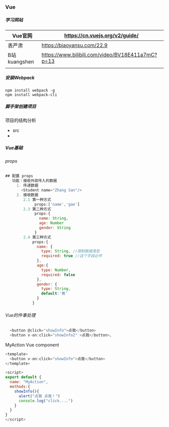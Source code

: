 ### Vue

##### 学习网站

| Vue官网      | https://cn.vuejs.org/v2/guide/                   |
| ------------ | ------------------------------------------------ |
| 表严肃       | https://biaoyansu.com/22.9                       |
| B站kuangshen | https://www.bilibili.com/video/BV18E411a7mC?p=13 |
|              |                                                  |

##### 安装Webpack

```shell
npm install webpack -g
npm install webpack-cli 
```



##### 脚手架创建项目

项目的结构分析

- src
-

##### Vue基础

######  props

```javascript
## 配置 props 
   功能：接收外部传入的数据
     1. 传递数据
       <Student name="Zhang San"/>
     2. 接收数据
        2.1 第一种方式
             props:['name','gae']
        2.3 第二种方式
             props:{
               name: String,
               age: Number
               gender: String
             }
        2.4 第三种方式
            props:{
              name: {
                type: String, //限制数据类型
                required: true //这个字段必传
              },
              age:{
                type: Number,
                required: false
              },
              gender: {
                type: String,
                default:'男'
              }
            }
```



###### Vue的件事处理

```javascript
  <button @click="showInfo">点我</button>
  <button v-on:click="showInfo2" >点我</button>、
```



MyAction Vue component

```javascript
<template>
  <button v-on:click="showInfo">点我</button>
</template>

<script>
export default {
  name: "MyAction",
  methods:{
    showInfo(){
      alert("点我 点我！")
      console.log("click....")
    }
  }
}
</script>
```

